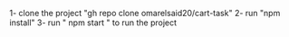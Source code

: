 1- clone the project "gh repo clone omarelsaid20/cart-task"
2- run "npm install" 
3- run " npm start " to run the project
